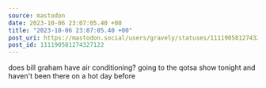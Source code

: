 ```yaml
---
source: mastodon
date: 2023-10-06 23:07:05.40 +00
title: "2023-10-06 23:07:05.40 +00"
post_uri: https://mastodon.social/users/gravely/statuses/111190581274327122
post_id: 111190581274327122
---
```

does bill graham have air conditioning? going to the qotsa show tonight and haven't been there on a hot day before



